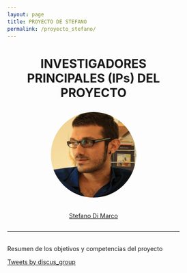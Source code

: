 ```yaml
---
layout: page
title: PROYECTO DE STEFANO
permalink: /proyecto_stefano/
---
```

<html>
<head>
<style>
* {
  box-sizing: border-box;
}
</style>
</head>
<body>

<div style="text-align: center">
<h1><p style="text-align: center;">INVESTIGADORES PRINCIPALES (IPs) DEL PROYECTO</p></h1>

 <div class="row">
  <div class="column">
    <img src="images/stefano.jpeg" height="200" width="200" style="border-radius:50%">
     <p style="text-align: center;"> <br> <a href="https://scholar.google.es/citations?user=5nFW0YwAAAAJ&hl=es" target="_blank" rel="noopener noreferrer">Stefano Di Marco</a></p>
  </div>
</div>
  </div>
</body>
</html>


***
<br>
Resumen de los objetivos y competencias del proyecto

<a class="twitter-timeline" href="https://twitter.com/discus_group?ref_src=twsrc%5Etfw">Tweets by discus_group</a> <script async src="https://platform.twitter.com/widgets.js" charset="utf-8"></script>